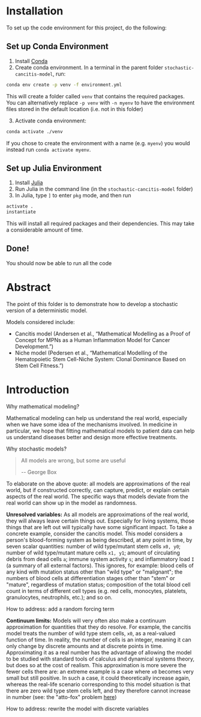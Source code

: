 # Installation

To set up the code environment for this project, do the following:

## Set up Conda Environment
1. Install [Conda](https://www.anaconda.com/docs/getting-started/miniconda/install)
2. Create conda environment. In a terminal in the parent folder `stochastic-cancitis-model`, run:
```sh
conda env create -p venv -f environment.yml
```
This will create a folder called `venv` that contains the required packages. You can alternatively replace `-p venv` with `-n myenv` to have the environment files stored in the default location (i.e. not in this folder)

3. Activate conda environment:
```sh
conda activate ./venv
```
If you chose to create the environment with a name (e.g. `myenv`) you would instead run `conda activate myenv`.

## Set up Julia Environment
1. Install [Julia](https://julialang.org/install/)
2. Run Julia in the command line (in the `stochastic-cancitis-model` folder)
3. In Julia, type `]` to enter `pkg` mode, and then run
```julia
activate .
instantiate
```
This will install all required packages and their dependencies. This may take a considerable amount of time.

## Done!
You should now be able to run all the code

# Abstract

The point of this folder is to demonstrate how to develop a stochastic version of a deterministic model.

Models considered include:

*   Cancitis model (Andersen et al., “Mathematical Modelling as a Proof of Concept for MPNs as a Human Inflammation Model for Cancer Development.”)
*   Niche model (Pedersen et al., “Mathematical Modelling of the Hematopoietic Stem Cell-Niche System: Clonal Dominance Based on Stem Cell Fitness.”)

# Introduction

Why mathematical modeling?

Mathematical modeling can help us understand the real world, especially when we have some idea of the mechanisms involved. In medicine in particular, we hope that fitting mathematical models to patient data can help us understand diseases better and design more effective treatments.

Why stochastic models?

> All models are wrong, but some are useful
> 
> \-- George Box

To elaborate on the above quote: all models are approximations of the real world, but if constructed correctly, can capture, predict, or explain certain aspects of the real world. The specific ways that models deviate from the real world can show up in the model as randomness.

**Unresolved variables:** As all models are approximations of the real world, they will always leave certain things out. Especially for living systems, those things that are left out will typically have some significant impact. To take a concrete example, consider the cancitis model. This model considers a person's blood-forming system as being described, at any point in time, by seven scalar quantities: number of wild type/mutant stem cells `x0, y0`; number of wild type/mutant mature cells `x1, y1`; amount of circulating debris from dead cells `a`; immune system activity `s`; and inflammatory load `I` (a summary of all external factors). This ignores, for example: blood cells of any kind with mutation status other than "wild type" or "malignant"; the numbers of blood cells at differentiation stages other than "stem" or "mature", regardless of mutation status; composition of the total blood cell count in terms of different cell types (e.g. red cells, monocytes, platelets, granulocytes, neutrophils, etc.); and so on.

How to address: add a random forcing term

**Continuum limits:** Models will very often also make a continuum approximation for quantities that they do resolve. For example, the cancitis model treats the number of wild type stem cells, `x0`, as a real-valued function of time. In reality, the number of cells is an integer, meaning it can only change by discrete amounts and at discrete points in time. Approximating it as a real number has the advantage of allowing the model to be studied with standard tools of calculus and dynamical systems theory, but does so at the cost of realism. This approximation is more severe the fewer cells there are: an extreme example is a case where `x0` becomes very small but still positive. In such a case, it could theoretically increase again, whereas the real-life scenario corresponding to this model situation is that there are zero wild type stem cells left, and they therefore cannot increase in number (see: the "atto-fox" problem [here](https://hal.science/hal-01235211/))

How to address: rewrite the model with discrete variables